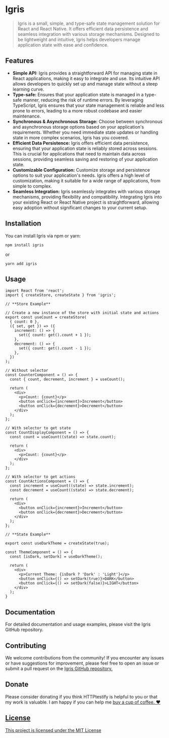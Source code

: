 # Igris

> Igris is a small, simple, and type-safe state management solution for React and React Native. It offers efficient data persistence and seamless integration with various storage mechanisms. Designed to be lightweight and intuitive, Igris helps developers manage application state with ease and confidence.

## Features

- **Simple API:** Igris provides a straightforward API for managing state in React applications, making it easy to integrate and use. Its intuitive API allows developers to quickly set up and manage state without a steep learning curve.
- **Type-safe:** Ensures that your application state is managed in a type-safe manner, reducing the risk of runtime errors. By leveraging TypeScript, Igris ensures that your state management is reliable and less prone to errors, leading to a more robust codebase and easier maintenance.
- **Synchronous & Asynchronous Storage:** Choose between synchronous and asynchronous storage options based on your application's requirements. Whether you need immediate state updates or handling state in more complex scenarios, Igris has you covered.
- **Efficient Data Persistence:** Igris offers efficient data persistence, ensuring that your application state is reliably stored across sessions. This is crucial for applications that need to maintain data across sessions, providing seamless saving and restoring of your application state.
- **Customizable Configuration:** Customize storage and persistence options to suit your application's needs. Igris offers a high level of customization, making it suitable for a wide range of applications, from simple to complex.
- **Seamless Integration:** Igris seamlessly integrates with various storage mechanisms, providing flexibility and compatibility. Integrating Igris into your existing React or React Native project is straightforward, allowing easy adoption without significant changes to your current setup.

## Installation

You can install Igris via npm or yarn:

```
npm install igris
```

or

```
yarn add igris
```

## Usage

```tsx
import React from 'react';
import { createStore, createState } from 'igris';

// **Store Example**

// Create a new instance of the store with initial state and actions
export const useCount = createStore(
  { count: 0 },
  ({ set, get }) => ({
    increment: () => {
      set({ count: get().count + 1 });
    },
    decrement: () => {
      set({ count: get().count - 1 });
    },
  })
);

// Without selector
const CounterComponent = () => {
  const { count, decrement, increment } = useCount();

  return (
    <div>
      <p>Count: {count}</p>
      <button onClick={increment}>Increment</button>
      <button onClick={decrement}>Decrement</button>
    </div>
  );
};

// With selector to get state
const CountDisplayComponent = () => {
  const count = useCount((state) => state.count);

  return (
    <div>
      <p>Count: {count}</p>
    </div>
  );
};

// With selector to get actions
const CountActionsComponent = () => {
  const increment = useCount((state) => state.increment);
  const decrement = useCount((state) => state.decrement);

  return (
    <div>
      <button onClick={increment}>Increment</button>
      <button onClick={decrement}>Decrement</button>
    </div>
  );
};

// **State Example**

export const useDarkTheme = createState(true);

const ThemeComponent = () => {
  const [isDark, setDark] = useDarkTheme();

  return (
    <div>
      <p>Current Theme: {isDark ? 'Dark' : 'Light'}</p>
      <button onClick={() => setDark(true)}>DARK</button>
      <button onClick={() => setDark(false)}>LIGHT</button>
    </div>
  );
}
```

## Documentation
For detailed documentation and usage examples, please visit the Igris GitHub repository.

## Contributing
We welcome contributions from the community! If you encounter any issues or have suggestions for improvement, please feel free to open an issue or submit a pull request on the <a href = "https://github.com/alok-shete/igris" target="_blank"> Igris GitHub repository.<a>

## Donate

Please consider donating if you think HTTPtestify is helpful to you or that my work is valuable. I am happy if you can help me <a href = "https://www.buymeacoffee.com/shetealok" target="_blank">buy a cup of coffee. ❤️

## License

This project is licensed under the <a href = "https://github.com/alok-shete/igris/blob/main/LICENSE" target="_blank">MIT License</a>
